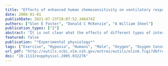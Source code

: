 ```yaml
---
title: "Effects of enhanced human chemosensitivity on ventilatory responses to exercise."
date: 2006-01-01
publishDate: 2021-07-23T18:07:52.346474Z
authors: ["Glen E Foster", "Donald C McKenzie", "A William Sheel"]
publication_types: ["2"]
abstract: "It is not clear what the effects of different types of intermittent hypoxia have on human exercise ventilation. The purpose of this study was to determine whether short-duration intermittent hypoxia, and the subsequent augmentation of the hypoxic ventilatory response (HVR), would lead to an increase in ventilatory responses during exercise at sea level. It was hypothesized that subjects exposed to short-duration intermittent hypoxia would have a greater increase in the ventilatory response to exercise compared to those exposed to long-duration intermittent hypoxia. Subjects (n = 17, male) were randomly assigned to short-duration intermittent hypoxia (SDIH: 5 min of 12% O2 separated by 5 min of normoxia for 1 h) or long-duration intermittent hypoxia (LDIH: 30 min of 12% O2). Both groups had 10 exposures over a 12 day period. The HVR was measured on days 1 and 12. Maximal oxygen consumption (VO2max) was determined using a ramped cycle exercise test. Maximal exercise data were not different (P textgreater 0.05) between SDIH and LDIH groups or following intermittent hypoxia. Minute ventilation, tidal volume and respiratory frequency were compared at 20, 40, 60, 80 and 100% of VO2max . There was no difference in the ventilatory responses at any intensity of exercise following the intermittent hypoxia period. The HVR was significantly increased following the intermittent hypoxia intervention (P textless 0.05) but was not different between SDIH and LDIH (P textgreater 0.05). The relationships between HVR and VO2max were non-significant on day 1 (r = 0.30) and day 12 (r = 0.47; P textgreater 0.05). Our findings point to a lack of functional significance of increasing HVR via intermittent hypoxia on ventilatory responses to exercise at sea level."
featured: false
publication: "*Experimental physiology*"
tags: ["Exercise", "Hypoxia", "Humans", "Male", "Oxygen", "Oxygen Consumption", "Exercise Test", "Pulmonary Ventilation", "Partial Pressure", "Chemoreceptor Cells", "Respiratory Mechanics", "Time Factors", "Atmospheric Pressure"]
url_pdf: "http://eutils.ncbi.nlm.nih.gov/entrez/eutils/elink.fcgi?dbfrom=pubmed&id=16263798&retmode=ref&cmd=prlinks"
doi: "10.1113/expphysiol.2005.032276"
---
```


